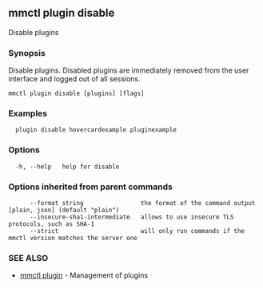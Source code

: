 ## mmctl plugin disable

Disable plugins

### Synopsis

Disable plugins. Disabled plugins are immediately removed from the user interface and logged out of all sessions.

```
mmctl plugin disable [plugins] [flags]
```

### Examples

```
  plugin disable hovercardexample pluginexample
```

### Options

```
  -h, --help   help for disable
```

### Options inherited from parent commands

```
      --format string                the format of the command output [plain, json] (default "plain")
      --insecure-sha1-intermediate   allows to use insecure TLS protocols, such as SHA-1
      --strict                       will only run commands if the mmctl version matches the server one
```

### SEE ALSO

* [mmctl plugin](mmctl_plugin.md)	 - Management of plugins

